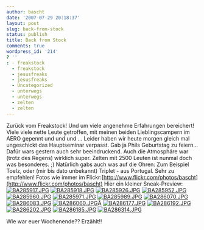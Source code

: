 ```yaml
---
author: bascht
date: '2007-07-29 20:18:37'
layout: post
slug: back-from-stock
status: publish
title: Back from Stock
comments: true
wordpress_id: '214'
? ''
: - freakstock
  - freakstock
  - jesusfreaks
  - jesusfreaks
  - Uncategorized
  - unterwegs
  - unterwegs
  - zelten
  - zelten
---
```


Zurück vom Freakstock! Und um viele angenehme Erfahrungen
bereichert! Viele viele nette Leute getroffen, mit meinen beiden
Lieblingscampern im AERO gepennt und und und ... Leider haben wir
heute morgen gleich mal ungeschickt das Hauptseminar verpasst. Gab
ja Phils Geburtstag zu feiern... Dafür wars gestern auch sehr
beeindruckend. Auch die Atmosphäre war (trotz des Regens) wirklich
super. Zelten mit 2500 Leuten ist nunmal doch was besonderes. ;)
Natürlich gabs auch was auf die Ohren: Zum Beispiel Toelz, oder
(mir bis dato unbekannt) Triplet - aus Portugal. Sehr zu empfehlen!
Fotos wie immer im
Flickr:[http://www.flickr.com/photos/bascht](http://www.flickr.com/photos/bascht)
Hier ein kleiner Sneak-Preview:
[![BA285917.JPG](http://farm2.static.flickr.com/1145/941851232_68c1d89901_s.jpg)](http://www.bascht.com/fotos/photo/941851232/BA285917JPG.html)
[![BA285918.JPG](http://farm2.static.flickr.com/1406/941008149_9ed43c17e6_s.jpg)](http://www.bascht.com/fotos/photo/941008149/BA285918JPG.html)
[![BA285926.JPG](http://farm2.static.flickr.com/1151/941013027_a042bfa95c_s.jpg)](http://www.bascht.com/fotos/photo/941013027/BA285926JPG.html)
[![BA285952.JPG](http://farm2.static.flickr.com/1090/941026567_9a2ab1edab_s.jpg)](http://www.bascht.com/fotos/photo/941026567/BA285952JPG.html)
[![BA285960.JPG](http://farm2.static.flickr.com/1313/941032211_5fc46c30fa_s.jpg)](http://www.bascht.com/fotos/photo/941032211/BA285960JPG.html)
[![BA285971.JPG](http://farm2.static.flickr.com/1124/941885056_2f6beef245_s.jpg)](http://www.bascht.com/fotos/photo/941885056/BA285971JPG.html)
[![BA285989.JPG](http://farm2.static.flickr.com/1330/941049823_3eb6ba9b72_s.jpg)](http://www.bascht.com/fotos/photo/941049823/BA285989JPG.html)
[![BA286070.JPG](http://farm2.static.flickr.com/1177/941092213_96c90e7e19_s.jpg)](http://www.bascht.com/fotos/photo/941092213/BA286070JPG.html)
[![BA286083.JPG](http://farm2.static.flickr.com/1359/941940086_f11d2e581d_s.jpg)](http://www.bascht.com/fotos/photo/941940086/BA286083JPG.html)
[![BA286060.JPG](http://farm2.static.flickr.com/1415/941932342_f7ca79fba6_s.jpg)](http://www.bascht.com/fotos/photo/941932342/BA286060JPG.html)Â
[![BA286177.JPG](http://farm2.static.flickr.com/1267/941976976_667a11715c_s.jpg)](http://www.bascht.com/fotos/photo/941976976/BA286177JPG.html)
[![BA286192.JPG](http://farm2.static.flickr.com/1265/941981590_267d1cb2f6_s.jpg)](http://www.bascht.com/fotos/photo/941981590/BA286192JPG.html)
[![BA286202.JPG](http://farm2.static.flickr.com/1171/941139497_b226d5eb55_s.jpg)](http://www.bascht.com/fotos/photo/941139497/BA286202JPG.html)
[![BA286185.JPG](http://farm2.static.flickr.com/1044/941136903_cddd948521_s.jpg)](http://www.bascht.com/fotos/photo/941136903/BA286185JPG.html)
[![BA286314.JPG](http://farm2.static.flickr.com/1282/941178361_f19941d9bf_s.jpg)](http://www.bascht.com/fotos/photo/941178361/BA286314JPG.html)

Wie war euer Wochenende?? Erzählt!!


